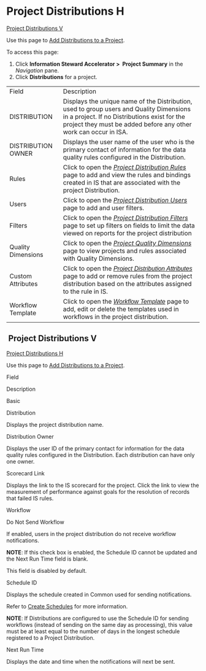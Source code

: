 # Project Distributions H

[Project Distributions V](#_Project_Distributions_V)

<div class="use">

Use this page to [Add Distributions to a
Project](../Use_Cases/Add_Distributions_to_a_Project).

</div>

To access this page:

1.  Click **Information Steward Accelerator \>  Project Summary** in the
    *Navigation* pane.
2.  Click <span style="font-weight: bold;">Distributions</span> for a
    project.

|                    |                                                                                                                                                                                                                                                                                |
| ------------------ | ------------------------------------------------------------------------------------------------------------------------------------------------------------------------------------------------------------------------------------------------------------------------------ |
| Field              | Description                                                                                                                                                                                                                                                                    |
| DISTRIBUTION       | Displays the unique name of the Distribution, used to group users and Quality Dimensions in a project. If no Distributions exist for the project they must be added before any other work can occur in ISA.                                                                    |
| DISTRIBUTION OWNER | Displays the user name of the user who is the primary contact of information for the data quality rules configured in the Distribution.                                                                                                                                        |
| Rules              | Click to open the *[Project Distribution Rules](Project_Distribution_Rules)* page to add and view the rules and bindings created in IS that are associated with the project Distribution.                                                                                  |
| Users              | Click to open the *[Project Distribution Users](Project_Distribution_Users)* page to add and user filters.                                                                                                                                                                 |
| Filters            | Click to open the *[Project Distribution Filters](Project_Distribution_Filters)* page to set up filters on fields to limit the data viewed on reports for the project distribution                                                                                         |
| Quality Dimensions | Click to open the *[Project Quality Dimensions](Project_Quality_Dimensions)* page to view projects and rules associated with Quality Dimensions.                                                                                                                           |
| Custom Attributes  | Click to open the <span style="font-family: Arial, sans-serif;font-style: italic;">[Project Distribution Attributes](Project_Distribution_Attributes)</span> page to add or remove rules from the project distribution based on the attributes assigned to the rule in IS. |
| Workflow Template  | Click to open the <span style="font-family: Arial, sans-serif;font-style: italic;">[Workflow Template](Workflow_Template)</span> page to add, edit or delete the templates used in workflows in the project distribution.                                                  |

## <span id="_Project_Distributions_V"></span> Project Distributions V

[Project Distributions H](Project_Distributions_H)

<div class="use">

Use this page to [Add Distributions to a
Project](../Use_Cases/Add_Distributions_to_a_Project).

</div>

Field

Description

Basic

Distribution

Displays the project distribution name.

Distribution Owner

Displays the user ID of the primary contact for information for the data
quality rules configured in the Distribution. Each distribution can have
only one owner.

Scorecard Link

Displays the link to the IS scorecard for the project. Click the link to
view the measurement of performance against goals for the resolution of
records that failed IS rules.

Workflow

Do Not Send Workflow

If enabled, users in the project distribution do not receive workflow
notifications.

**NOTE**: If this check box is enabled, the Schedule ID cannot be
updated and the Next Run Time field is blank.

This field is disabled by default.

Schedule ID

Displays the schedule created in Common used for sending notifications.

Refer to [Create
Schedules](../../../Platform/Common/Use_Cases/Create_Schedules) for
more information.

**NOTE**: If Distributions are configured to use the Schedule ID for
sending workflows (instead of sending on the same day as processing),
this value must be at least equal to the number of days in the longest
schedule registered to a Project Distribution.

Next Run Time

Displays the date and time when the notifications will next be sent.

